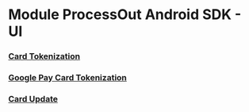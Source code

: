 # Module ProcessOut Android SDK - UI

### [Card Tokenization](CardTokenization.md)

### [Google Pay Card Tokenization](GooglePayCardTokenization.md)

### [Card Update](CardUpdate.md)
